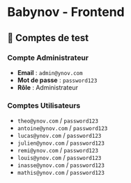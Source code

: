 # Babynov - Frontend

## 🔐 Comptes de test

### Compte Administrateur
- **Email** : `admin@ynov.com`
- **Mot de passe** : `password123`
- **Rôle** : Administrateur

### Comptes Utilisateurs
- `theo@ynov.com` / `password123`
- `antoine@ynov.com` / `password123`
- `lucas@ynov.com` / `password123`
- `julien@ynov.com` / `password123`
- `remi@ynov.com` / `password123`
- `louis@ynov.com` / `password123`
- `inasse@ynov.com` / `password123`
- `mathis@ynov.com` / `password123`
